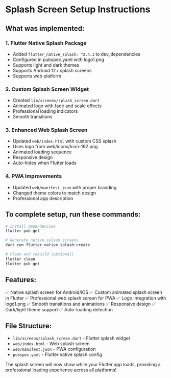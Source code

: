 # Splash Screen Setup Instructions

## What was implemented:

### 1. Flutter Native Splash Package
- Added `flutter_native_splash: ^2.4.1` to dev_dependencies
- Configured in pubspec.yaml with logo1.png
- Supports light and dark themes
- Supports Android 12+ splash screens
- Supports web platform

### 2. Custom Splash Screen Widget
- Created `lib/screens/splash_screen.dart`
- Animated logo with fade and scale effects
- Professional loading indicators
- Smooth transitions

### 3. Enhanced Web Splash Screen
- Updated `web/index.html` with custom CSS splash
- Uses logo from web/icons/Icon-192.png
- Animated loading sequence
- Responsive design
- Auto-hides when Flutter loads

### 4. PWA Improvements
- Updated `web/manifest.json` with proper branding
- Changed theme colors to match design
- Professional app description

## To complete setup, run these commands:

```bash
# Install dependencies
flutter pub get

# Generate native splash screens
dart run flutter_native_splash:create

# Clean and rebuild (optional)
flutter clean
flutter pub get
```

## Features:

✅ Native splash screen for Android/iOS
✅ Custom animated splash screen in Flutter
✅ Professional web splash screen for PWA
✅ Logo integration with logo1.png
✅ Smooth transitions and animations
✅ Responsive design
✅ Dark/light theme support
✅ Auto-loading detection

## File Structure:
- `lib/screens/splash_screen.dart` - Flutter splash widget
- `web/index.html` - Web splash screen
- `web/manifest.json` - PWA configuration
- `pubspec.yaml` - Flutter native splash config

The splash screen will now show while your Flutter app loads, providing a professional loading experience across all platforms!
